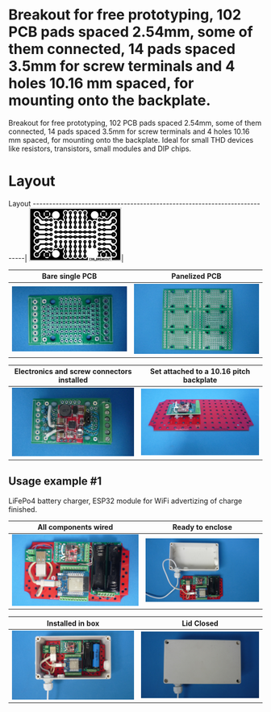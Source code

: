 
# Breakout for free prototyping, 102 PCB pads spaced 2.54mm, some of them connected, 14 pads spaced 3.5mm for screw terminals and 4 holes 10.16 mm spaced, for mounting onto the backplate.

Breakout for free prototyping, 102 PCB pads spaced 2.54mm, some of them connected, 14 pads spaced 3.5mm for screw terminals and 4 holes 10.16 mm spaced, for mounting onto the backplate. Ideal for small THD devices like resistors, transistors, small modules and DIP chips.

# Layout

Layout
---------------------------------------------------------------------------|
![](/c-breakouts/c06/assets/img/layout.png)|


Bare single PCB                              |Panelized PCB                              |
---------------------------------------------|-------------------------------------------|
![](/c-breakouts/c06/assets/img/barepcb.jpg) |![](/c-breakouts/c06/assets/img/panel.jpg) |

Electronics and screw connectors installed   |Set attached to a 10.16 pitch backplate    |
---------------------------------------------|-------------------------------------------|
![](/c-breakouts/c06/assets/img/connectors.jpg) |![](/c-breakouts/c06/assets/img/moduleinbackplate.jpg) |



## Usage example #1

LiFePo4 battery charger, ESP32 module for WiFi advertizing of charge finished.

All components wired                                |Ready to enclose                                 |
----------------------------------------------------|-------------------------------------------------|
![](/c-breakouts/c06/assets/img/componentswired.jpg)|![](/c-breakouts/c06/assets/img/readytoenclose.jpg)|

Installed in box                             |Lid Closed                                       |
---------------------------------------------|-------------------------------------------------|
![](/c-breakouts/c06/assets/img/installedinbox.jpg)|![](/c-breakouts/c06/assets/img/lidclosed1.jpg)|

